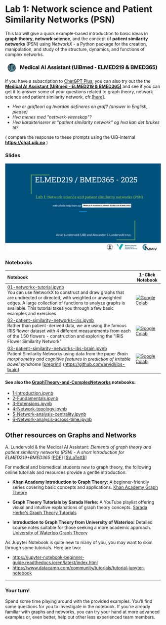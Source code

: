 # Lab 1: Network science and Patient Similarity Networks (PSN)

This lab will give a quick example-based introduction to basic ideas in **graph theory**, **network science**, and the concept of **patient similarity networks** (PSN) using *NetworkX* - a Python package for the creation, manipulation, and study of the structure, dynamics, and functions of complex networks.


<img src="../assets/GPT-MedAI.png" width="500"><br>

If you have a subscription to [ChatGPT Plus](https://openai.com/blog/chatgpt-plus), you can also try out the the [**Medical AI Assistant (UiBmed - ELMED219 & BMED365)**](https://chat.openai.com/g/g-d90dfN17H-medical-ai-assistant-uibmed-elmed219-bmed365) and see if you can get it to answer some of your questions related to graph theory, network science and patient similarity network, cfr.[[here](./assets/ELMED219_BMED365_2024_PSN.pdf)].

- _Hva er grafteori og hvordan defineres en graf? (answer in English, please)_
- _Hva menes med "nettverk-vitenskap"?_
- _Hva karakteriserer et "patient similarity network" og hva kan det brukes til?_

( compare the response to these prompts using the UiB-internal **https://chat.uib.no** )

### Slides


<a href="https://docs.google.com/presentation/d/e/2PACX-1vRvl54T7fBoOQaKCHOUcDDxuB4jDWyjw5tQMv3x5LYL7XVfB2hKGJZar1k3jrEUupYmQYOaMqyJ6MmF/pub?start=false&loop=false&delayms=3000"><img src="assets/Lab1-slide0.png"></a>



### Notebooks



| Notebook    |      1-Click Notebook     
|:----------|------|
|  [01-networkx-tutorial.ipynb](https://nbviewer.org/github/MMIV-ML/ELMED219-2025/blob/main/Lab1-NetworkSci-PSN/notebooks/01-networkx-tutorial.ipynb)  <br>You can use NetworkX to construct and draw graphs that are undirected or directed, with weighted or unweighted edges. A large collection of functions to analyze graphs is available. This tutorial takes you through a few basic examples and exercises | [![Google Colab](https://colab.research.google.com/assets/colab-badge.svg)](https://colab.research.google.com/github/MMIV-ML/ELMED219-2025/blob/main/Lab1-NetworkSci-PSN/notebooks/01-networkx-tutorial.ipynb)<br>
|  [02-patient-similarity-networks-iris.ipynb](https://nbviewer.org/github/MMIV-ML/ELMED219-2025/blob/main/Lab1-NetworkSci-PSN/notebooks/02-patient-similarity-networks-iris.ipynb)  <br>Rather than patient-derived data, we are using the famous  IRIS flower dataset with 4 different measurements from each of the 150 flowers - construction and exploring the "IRIS Flower Similarity Network" | [![Google Colab](https://colab.research.google.com/assets/colab-badge.svg)](https://colab.research.google.com/github/MMIV-ML/ELMED219-2025/blob/main/Lab1-NetworkSci-PSN/notebooks/02-patient-similarity-networks-iris.ipynb)<br>
|  [03-patient-similarity-networks-ibs-brain.ipynb](https://nbviewer.org/github/MMIV-ML/ELMED219-2025/blob/main/Lab1-NetworkSci-PSN/notebooks/03-patient-similarity-networks-ibs-brain.ipynb)  <br>Patient Similarity Networks using data from the paper _Brain morphometry and cognitive features in prediction of irritable bowel syndrome_ [[preprint](https://www.preprints.org/manuscript/202412.2149/v1)] (https://github.com/arvidl/ibs-brain)| [![Google Colab](https://colab.research.google.com/assets/colab-badge.svg)](https://colab.research.google.com/github/MMIV-ML/ELMED219-2025/blob/main/Lab1-NetworkSci-PSN/notebooks/03-patient-similarity-networks-ibs-brain.ipynb)<br>

</p>

#### See also the [GraphTheory-and-ComplexNetworks](./GraphTheory-and-ComplexNetworks/README.md) notebooks:
- [1-Introduction.ipynb](./GraphTheory-and-ComplexNetworks/notebooks/1-Introduction.ipynb)
- [2-Fundamentals.ipynb](./GraphTheory-and-ComplexNetworks/notebooks/2-Fundamentals.ipynb) 
- [3-Extensions.ipynb](./GraphTheory-and-ComplexNetworks/notebooks/3-Extensions.ipynb) 
- [4-Network-topology.ipynb](./GraphTheory-and-ComplexNetworks/notebooks/4-Network-topology.ipynb) 
- [5-Network-analysis-centrality.ipynb](./GraphTheory-and-ComplexNetworks/notebooks/5-Network-analysis-centrality.ipynb) 
- [6-Network-analysis-across-time.ipynb](./GraphTheory-and-ComplexNetworks/notebooks/6-Network-analysis-across-time.ipynb) 






## Other resources on Graphs and Networks
A. Lundervold \& the Medical AI Assistant: _Elements of graph theory and patient similarity networks (PSN) - A short introduction for ELMED219+BMED365_ [[PDF](./assets/ELMED219_BMED365_2024_PSN.pdf)] [[$\LaTeX$](https://www.overleaf.com/read/pccnktqbnswg#4f47e2)]

For medical and biomedical students new to graph theory, the following online tutorials and resources provide a gentle introduction:

- **Khan Academy Introduction to Graph Theory:** A beginner-friendly series covering basic concepts and applications. [Khan Academy Graph Theory](https://www.khanacademy.org/computing/computer-science/algorithms/graph-representation/a/describing-graphs)
    
- **Graph Theory Tutorials by Sarada Herke:** A YouTube playlist offering visual and intuitive explanations of graph theory concepts. [Sarada Herke's Graph Theory Tutorials](https://www.youtube.com/playlist?list=PLoJC20gNfC2gmT_5WgwYwGMvgCjYVsIQg)
    
- **Introduction to Graph Theory from University of Waterloo:** Detailed course notes suitable for those seeking a more academic approach. [University of Waterloo Graph Theory](https://www.cemc.uwaterloo.ca/events/mathcircles/2016-17/Winter/Senior_Mar22.pdf)


As Jupyter Notebook is quite new to many of you, you may want to skim through some tutorials. Here are two: 
* https://jupyter-notebook-beginner-guide.readthedocs.io/en/latest/index.html
* https://www.datacamp.com/community/tutorials/tutorial-jupyter-notebook
<!-- Here's a short extra video that goes through a very similar notebook to the one we use in this lab: https://www.youtube.com/watch?v=OhxUgFNnj1U. You may want to watch this as well. -->

<hr>

### Your turn! 

Spend some time playing around with the provided examples. You'll find some questions for you to investigate in the notebook. If you're already familiar with graphs and networks, you can try your hand at more advanced examples or, even better, help out other less experienced team members. 
